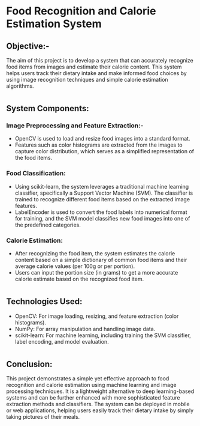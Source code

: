 #  Food Recognition and Calorie Estimation System
## Objective:-
The aim of this project is to develop a system that can accurately recognize food items from images and estimate their calorie content. This system helps users track their dietary intake and make informed food choices by using image recognition techniques and simple calorie estimation algorithms. 
#
## System Components:
### Image Preprocessing and Feature Extraction:-
* OpenCV is used to load and resize food images into a standard format.
* Features such as color histograms are extracted from the images to capture color distribution, which serves as a simplified representation of the food items.

### Food Classification:
* Using scikit-learn, the system leverages a traditional machine learning classifier, specifically a Support Vector Machine (SVM). The classifier is trained to recognize different food items based on the extracted image features.
* LabelEncoder is used to convert the food labels into numerical format for training, and the SVM model classifies new food images into one of the predefined categories.
  
### Calorie Estimation:
* After recognizing the food item, the system estimates the calorie content based on a simple dictionary of common food items and their average calorie values (per 100g or per portion).
* Users can input the portion size (in grams) to get a more accurate calorie estimate based on the recognized food item.
#
## Technologies Used:
* OpenCV: For image loading, resizing, and feature extraction (color histograms).
* NumPy: For array manipulation and handling image data.
* scikit-learn: For machine learning, including training the SVM classifier, label encoding, and model evaluation.
#
## Conclusion:
This project demonstrates a simple yet effective approach to food recognition and calorie estimation using machine learning and image processing techniques. It is a lightweight alternative to deep learning-based systems and can be further enhanced with more sophisticated feature extraction methods and classifiers. The system can be deployed in mobile or web applications, helping users easily track their dietary intake by simply taking pictures of their meals.






